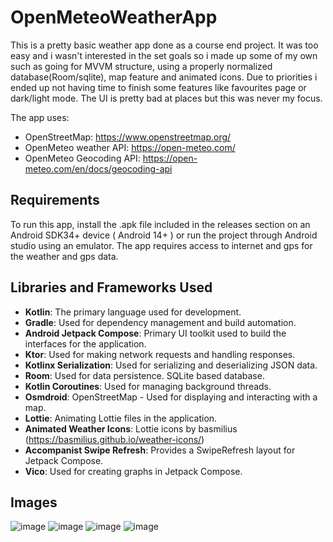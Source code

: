 # OpenMeteoWeatherApp

This is a pretty basic weather app done as a course end project. It was too easy and i wasn't interested in the set goals so i made up some of my own such as going for MVVM structure, using a properly normalized database(Room/sqlite), map feature and animated icons.
Due to priorities i ended up not having time to finish some features like favourites page or dark/light mode. The UI is pretty bad at places but this was never my focus.

The app uses:
- OpenStreetMap: https://www.openstreetmap.org/
- OpenMeteo weather API: https://open-meteo.com/
- OpenMeteo Geocoding API: https://open-meteo.com/en/docs/geocoding-api

## Requirements
To run this app, install the .apk file included in the releases section on an Android SDK34+ device ( Android 14+ ) or run the project through Android studio using an emulator.
The app requires access to internet and gps for the weather and gps data.

## Libraries and Frameworks Used

- **Kotlin**: The primary language used for development.
- **Gradle**: Used for dependency management and build automation.
- **Android Jetpack Compose**: Primary UI toolkit used to build the interfaces for the application.
- **Ktor**: Used for making network requests and handling responses.
- **Kotlinx Serialization**: Used for serializing and deserializing JSON data.
- **Room**: Used for data persistence. SQLite based database.
- **Kotlin Coroutines**: Used for managing background threads.
- **Osmdroid**: OpenStreetMap - Used for displaying and interacting with a map.
- **Lottie**: Animating Lottie files in the application.
- **Animated Weather Icons**: Lottie icons by basmilius (https://basmilius.github.io/weather-icons/)
- **Accompanist Swipe Refresh**: Provides a SwipeRefresh layout for Jetpack Compose.
- **Vico**: Used for creating graphs in Jetpack Compose.

## Images
![image](https://github.com/user-attachments/assets/bbba24fd-53bf-4c25-a5ac-6be692781679)
![image](https://github.com/user-attachments/assets/bd4b165f-5319-4952-96a9-b8f276e0f3d4)
![image](https://github.com/user-attachments/assets/20931d94-535f-4edf-81d0-477c3720fbcf)
![image](https://github.com/user-attachments/assets/df2f8219-e1a6-49bc-af77-3a80395135a2)



